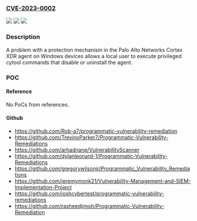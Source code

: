 ### [CVE-2023-0002](https://cve.mitre.org/cgi-bin/cvename.cgi?name=CVE-2023-0002)
![](https://img.shields.io/static/v1?label=Product&message=Cortex%20XDR%20agent&color=blue)
![](https://img.shields.io/static/v1?label=Version&message=!%207.9%20All%20&color=brighgreen)
![](https://img.shields.io/static/v1?label=Vulnerability&message=CWE-693%20Protection%20Mechanism%20Failure&color=brighgreen)

### Description

A problem with a protection mechanism in the Palo Alto Networks Cortex XDR agent on Windows devices allows a local user to execute privileged cytool commands that disable or uninstall the agent.

### POC

#### Reference
No PoCs from references.

#### Github
- https://github.com/Rob-a7/programmatic-vulnerability-remediation
- https://github.com/TrevinoParker7/Programmatic-Vulnerability-Remediations
- https://github.com/arhadnane/VulnerabilityScanner
- https://github.com/dylanleonard-1/Programmatic-Vulnerability-Remediations
- https://github.com/gregorywilsonjr/Programmatic_Vulnerability_Remediations
- https://github.com/jeremymonk21/Vulnerability-Management-and-SIEM-Implementation-Project
- https://github.com/joshcybertest/programmatic-vulnerability-remediations
- https://github.com/rasheedjimoh/Programmatic-Vulnerability-Remediation

